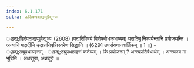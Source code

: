 ```yaml
---
index: 6.1.171
sutra: ऊडिदम्पदाद्यप्पुम्रैद्युभ्यः

---
```

 ःढ़द्य;डिदंपदाद्यप्पुम्रैद्युभ्यः (2608) (पदादिविषये विशेषबोधकभाष्यम्) पदादिषु निश्पर्यन्तानि प्रयोजयन्ति । अन्यानि पदादीनि उदात्तनिवृत्तिस्वरेण सिद्धानि ॥ (6291 उपसंख्यानवार्तिकम् ॥ 1 ॥) - ःढ़द्य;ठ्युपधाग्रहणम् - ःढ़द्य;ठ्युपधाग्रहणं कर्तव्यम् । किं प्रयोजनम् ? अन्त्यप्रतिषेधार्थम् । अन्त्यस्य मा भूदिति । अक्षद्युवा, अक्षद्युवे ॥ 